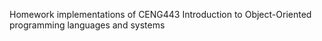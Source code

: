 Homework implementations of CENG443 Introduction to Object-Oriented programming languages and systems

